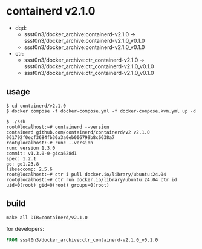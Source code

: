 # containerd v2.1.0

* dqd: 
    * ssst0n3/docker_archive:containerd-v2.1.0 -> ssst0n3/docker_archive:containerd-v2.1.0_v0.1.0
    * ssst0n3/docker_archive:containerd-v2.1.0_v0.1.0
* ctr:
    * ssst0n3/docker_archive:ctr_containerd-v2.1.0 -> ssst0n3/docker_archive:ctr_containerd-v2.1.0_v0.1.0
    * ssst0n3/docker_archive:ctr_containerd-v2.1.0_v0.1.0

## usage

```shell
$ cd containerd/v2.1.0
$ docker compose -f docker-compose.yml -f docker-compose.kvm.yml up -d
```

```shell
$ ./ssh
root@localhost:~# containerd --version
containerd github.com/containerd/containerd/v2 v2.1.0 061792f0ecf3684fb30a3a0eb006799b8c6638a7
root@localhost:~# runc --version
runc version 1.3.0
commit: v1.3.0-0-g4ca628d1
spec: 1.2.1
go: go1.23.8
libseccomp: 2.5.6
root@localhost:~# ctr i pull docker.io/library/ubuntu:24.04
root@localhost:~# ctr run docker.io/library/ubuntu:24.04 ctr id
uid=0(root) gid=0(root) groups=0(root)
```

## build

```shell
make all DIR=containerd/v2.1.0
```

for developers:

```dockerfile
FROM ssst0n3/docker_archive:ctr_containerd-v2.1.0_v0.1.0
```
